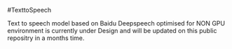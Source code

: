 #TexttoSpeech

Text to speech model based on Baidu Deepspeech optimised for NON GPU environment is currently under Design and will be updated on this public repositry in a months time.
